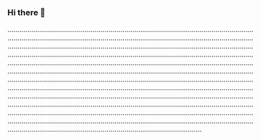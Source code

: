 ### Hi there 👋

..................................................................................................................................................................................................................................................................................................................................................................................................................................................................................................................................................................................................................................................................................................................................................................................................................................................................................................................................................................................................................................................................................................................................................................................................................................................................................................................................................................................................................................................................................................................................................................................................................................................